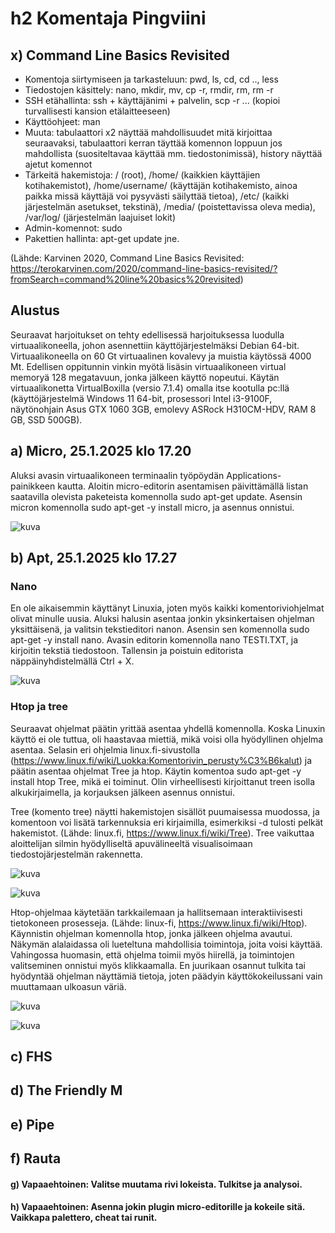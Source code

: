 # h2 Komentaja Pingviini

## x) Command Line Basics Revisited

- Komentoja siirtymiseen ja tarkasteluun: pwd, ls, cd, cd .., less
- Tiedostojen käsittely: nano, mkdir, mv, cp -r, rmdir, rm, rm -r
- SSH etähallinta: ssh + käyttäjänimi + palvelin, scp -r ... (kopioi turvallisesti kansion etälaitteeseen)
- Käyttöohjeet: man
- Muuta: tabulaattori x2 näyttää mahdollisuudet mitä kirjoittaa seuraavaksi, tabulaattori kerran täyttää komennon loppuun jos mahdollista (suositeltavaa käyttää mm. tiedostonimissä), history näyttää ajetut komennot
- Tärkeitä hakemistoja: / (root), /home/ (kaikkien käyttäjien kotihakemistot), /home/username/ (käyttäjän kotihakemisto, ainoa paikka missä käyttäjä voi pysyvästi säilyttää tietoa), /etc/ (kaikki järjestelmän asetukset, tekstinä), /media/ (poistettavissa oleva media), /var/log/ (järjestelmän laajuiset lokit)
- Admin-komennot: sudo
- Pakettien hallinta: apt-get update jne.

(Lähde: Karvinen 2020, Command Line Basics Revisited: https://terokarvinen.com/2020/command-line-basics-revisited/?fromSearch=command%20line%20basics%20revisited)


## Alustus

Seuraavat harjoitukset on tehty edellisessä harjoituksessa luodulla virtuaalikoneella, johon asennettiin käyttöjärjestelmäksi Debian 64-bit. Virtuaalikoneella on 60 Gt virtuaalinen kovalevy ja muistia käytössä 4000 Mt. Edellisen oppitunnin vinkin myötä lisäsin virtuaalikoneen virtual memoryä 128 megatavuun, jonka jälkeen käyttö nopeutui. Käytän virtuaalikonetta VirtualBoxilla (versio 7.1.4) omalla itse kootulla pc:llä (käyttöjärjestelmä Windows 11 64-bit, prosessori Intel i3-9100F, näytönohjain Asus GTX 1060 3GB, emolevy ASRock H310CM-HDV, RAM 8 GB, SSD 500GB). 


## a) Micro, 25.1.2025 klo 17.20

Aluksi avasin virtuaalikoneen terminaalin työpöydän Applications-painikkeen kautta. Aloitin micro-editorin asentamisen päivittämällä listan saatavilla olevista paketeista komennolla sudo apt-get update. Asensin micron komennolla sudo apt-get -y install micro, ja asennus onnistui.

![kuva](https://github.com/user-attachments/assets/1e20fd36-94ca-421b-a2e8-13f73faeb179)



## b) Apt, 25.1.2025 klo 17.27

### Nano

En ole aikaisemmin käyttänyt Linuxia, joten myös kaikki komentoriviohjelmat olivat minulle uusia. Aluksi halusin asentaa jonkin yksinkertaisen ohjelman yksittäisenä, ja valitsin tekstieditori nanon. Asensin sen komennolla sudo apt-get -y install nano. Avasin editorin komennolla nano TESTI.TXT, ja kirjoitin tekstiä tiedostoon. Tallensin ja poistuin editorista näppäinyhdistelmällä Ctrl + X. 

![kuva](https://github.com/user-attachments/assets/e33118d5-4d43-4f05-a3f2-efd068aa3977)


### Htop ja tree

Seuraavat ohjelmat päätin yrittää asentaa yhdellä komennolla. Koska Linuxin käyttö ei ole tuttua, oli haastavaa miettiä, mikä voisi olla hyödyllinen ohjelma asentaa. Selasin eri ohjelmia linux.fi-sivustolla (https://www.linux.fi/wiki/Luokka:Komentorivin_perusty%C3%B6kalut) ja päätin asentaa ohjelmat Tree ja htop. Käytin komentoa sudo apt-get -y install htop Tree, mikä ei toiminut. Olin virheellisesti kirjoittanut treen isolla alkukirjaimella, ja korjauksen jälkeen asennus onnistui.

Tree (komento tree) näytti hakemistojen sisällöt puumaisessa muodossa, ja komentoon voi lisätä tarkennuksia eri kirjaimilla, esimerkiksi -d tulosti pelkät hakemistot. (Lähde: linux.fi, https://www.linux.fi/wiki/Tree). Tree vaikuttaa aloittelijan silmin hyödylliseltä apuvälineeltä visualisoimaan tiedostojärjestelmän rakennetta. 


![kuva](https://github.com/user-attachments/assets/787e62cd-1e7a-4854-8689-00f333d10ebe)


![kuva](https://github.com/user-attachments/assets/b9f193dd-afe0-4033-af25-66a18267689b)


Htop-ohjelmaa käytetään tarkkailemaan ja hallitsemaan interaktiivisesti tietokoneen prosesseja. (Lähde: linux-fi,  https://www.linux.fi/wiki/Htop).
Käynnistin ohjelman komennolla htop, jonka jälkeen ohjelma avautui. Näkymän alalaidassa oli lueteltuna mahdollisia toimintoja, joita voisi käyttää. Vahingossa huomasin, että ohjelma toimii myös hiirellä, ja toimintojen valitseminen onnistui myös klikkaamalla. En juurikaan osannut tulkita tai hyödyntää ohjelman näyttämiä tietoja, joten päädyin käyttökokeilussani vain muuttamaan ulkoasun väriä.


![kuva](https://github.com/user-attachments/assets/42d30c5d-dc99-473d-9130-7daae804eacd)


![kuva](https://github.com/user-attachments/assets/2547c24d-d8ad-408f-8861-4f78abfd773a)



## c) FHS


## d) The Friendly M


## e) Pipe


## f) Rauta


#### g) Vapaaehtoinen: Valitse muutama rivi lokeista. Tulkitse ja analysoi.
#### h) Vapaaehtoinen: Asenna jokin plugin micro-editorille ja kokeile sitä. Vaikkapa palettero, cheat tai runit.

